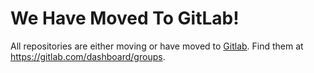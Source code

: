 # We Have Moved To GitLab!

All repositories are either moving or have moved to [Gitlab](https://gitlab.com/dashboard/groups). Find them at https://gitlab.com/dashboard/groups.

<!---
fer1035/fer1035 is a ✨ special ✨ repository because its `README.md` (this file) appears on your GitHub profile.
You can click the Preview link to take a look at your changes.
--->
